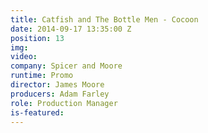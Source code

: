 ```yaml
---
title: Catfish and The Bottle Men - Cocoon
date: 2014-09-17 13:35:00 Z
position: 13
img: 
video: 
company: Spicer and Moore
runtime: Promo
director: James Moore
producers: Adam Farley
role: Production Manager
is-featured: 
---
```


